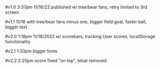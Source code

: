 #v1.0 3:37pm 11/16/22 published  w/ tree/bear fans, retry limited to 3rd screen

#v1.1 11/16 with tree/bear fans minus one, bigger field goal, faster ball, bigger text

#v2.0 1:18pm 11/18/2022 w/ scorebars, tracking User scores, localStorage funcitonality

#v2.1 1:33pm bigger fonts

#v2.2 2:25pm score fixed "on top", bloat removed
